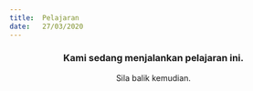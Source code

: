 ```yaml
---
title:  Pelajaran
date:   27/03/2020
---
```


### <center>Kami sedang menjalankan pelajaran ini.</center>
<center>Sila balik kemudian.</center>